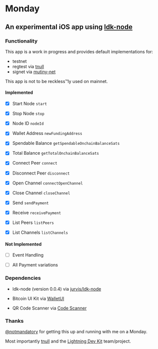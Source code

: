 # Monday

## An experimental iOS app using [ldk-node](https://github.com/lightningdevkit/ldk-node)

### Functionality

This app is a work in progress and provides default implementations for: 
- testnet
- regtest via [tnull](https://github.com/tnull/ldk-node-workshop)
- signet via [mutiny-net](https://github.com/MutinyWallet/mutiny-net)

This app is not to be reckless:tm:ly used on mainnet.

#### Implemented

- [x] Start Node `start`

- [x] Stop Node `stop`

- [x] Node ID `nodeId`

- [x] Wallet Address `newFundingAddress`

- [x] Spendable Balance `getSpendableOnchainBalanceSats`

- [x] Total Balance `getTotalOnchainBalanceSats`

- [x] Connect Peer `connect`

- [x] Disconnect Peer `disconnect`

- [x] Open Channel `connectOpenChannel`

- [x] Close Channel `closeChannel`

- [x] Send `sendPayment`

- [x] Receive `receivePayment`

- [x] List Peers `listPeers`

- [x] List Channels `listChannels`

#### Not Implemented

- [ ] Event Handling 

- [ ] All Payment variations

### Dependencies

- ldk-node (version 0.0.4) via [jurvis/ldk-node](https://github.com/jurvis/ldk-node)

- Bitcoin UI Kit via [WalletUI](https://github.com/reez/WalletUI)

- QR Code Scanner via [Code Scanner](https://github.com/twostraws/CodeScanner)

### Thanks

[@notmandatory](https://github.com/notmandatory) for getting this up and running with me on a Monday.

Most importantly [tnull](https://github.com/tnull) and the [Lightning Dev Kit](https://github.com/lightningdevkit) team/project.

